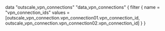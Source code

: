 data "outscale_vpn_connections" "data_vpn_connections" {
	filter {
		name   = "vpn_connection_ids"
		values = [outscale_vpn_connection.vpn_connection01.vpn_connection_id, outscale_vpn_connection.vpn_connection02.vpn_connection_id]
	}
}